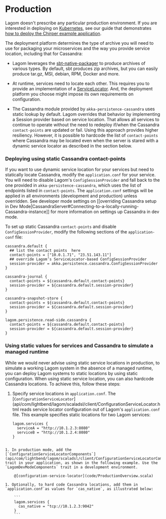 # Production

Lagom doesn't prescribe any particular production environment. If you are interested in deploying on [Kubernetes](https://kubernetes.io/), see our guide that demonstrates [how to deploy the Chirper example application](https://developer.lightbend.com/guides/k8s-microservices/).

The deployment platform determines the type of archive you will need to use for packaging your microservices and the way you provide service location, including that for Cassandra: 

* Lagom leverages the [sbt-native-packager](http://www.scala-sbt.org/sbt-native-packager/) to produce archives of various types. By default, sbt produces zip archives, but you can easily produce tar.gz, MSI, debian, RPM, Docker and more.

* At runtime, services need to locate each other. This requires you to provide an implementation of a  [ServiceLocator](api/com/lightbend/lagom/scaladsl/api/ServiceLocator.html). And, the deployment platform you choose might impose its own requirements on configuration. 

* The Cassandra module provided by `akka-persistence-cassandra` uses static lookup by default. Lagom overrides that behavior by implementing a Session provider based on service location. That allows all services to continue to operate without the need to redeploy if/when the Cassandra `contact-points` are updated or fail. Using this approach provides higher resiliency. However, it is possible to hardcode the list of `contact-points` where Cassandra may be located even when the server is stared with a dynamic service locator as described in the section below.

### Deploying using static Cassandra contact-points

If you want to use dynamic service location for your services but need to statically locate Cassandra, modify the `application.conf` for your service. You will need to disable Lagom's `ConfigSessionProvider` and fall back to the one provided in `akka-persistence-cassandra`, which uses the list of endpoints listed in `contact-points`. The `application.conf` settings will be applied in all environments (development and production) unless overridden. See developer mode settings on [[overriding Cassandra setup in Dev Mode|CassandraServer#Connecting-to-a-locally-running-Cassandra-instance]] for more information on settings up Cassandra in dev mode. 

To set up static Cassandra `contact-points` and disable `ConfigSessionProvider`, modify the following sections of the `application-conf` file:

```
cassandra.default {
  ## list the contact points  here
  contact-points = ["10.0.1.71", "23.51.143.11"]
  ## override Lagom’s ServiceLocator-based ConfigSessionProvider
  session-provider = akka.persistence.cassandra.ConfigSessionProvider
}

cassandra-journal {
  contact-points = ${cassandra.default.contact-points}
  session-provider = ${cassandra.default.session-provider}
}

cassandra-snapshot-store {
  contact-points = ${cassandra.default.contact-points}
  session-provider = ${cassandra.default.session-provider}
}

lagom.persistence.read-side.cassandra {
  contact-points = ${cassandra.default.contact-points}
  session-provider = ${cassandra.default.session-provider}
}
```

### Using static values for services and Cassandra to simulate a managed runtime

While we would never advise using static service locations in production, to simulate a working Lagom system in the absence of a managed runtime, you can deploy Lagom systems to static locations by using static configuration. When using static service location, you can also hardcode Cassandra locations. To achieve this, follow these steps:

1. Specify service locations in `application.conf`.
    The [`ConfigurationServiceLocator`](api/com/lightbend/lagom/scaladsl/client/ConfigurationServiceLocator.html reads service locator configuration out of Lagom's `application.conf` file.  This example specifies static locations for two Lagom services:

    ```
    lagom.services {
      serviceA = "http://10.1.2.3:8080"
      serviceB = "http://10.1.2.4:8080"
    }
```

1. In production mode, add the [`ConfigurationServiceLocatorComponents`](api/com/lightbend/lagom/scaladsl/client/ConfigurationServiceLocatorComponents.html) trait in your application, as shown in the following example. Use the `LagomDevModeComponents` trait in a development environment.

    @[configuration-service-locator](code/ProductionOverview.scala)

1. Optionally, to hard code Cassandra locations, add them in `application.conf`as values for `cas_native`, as illustrated below:

    ```
    lagom.services {
      cas_native = "tcp://10.1.2.3:9042"
    }
    ```



